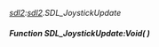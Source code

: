 _[sdl2](../../modules/sdl2/sdl2-module.md):[sdl2](../../modules/sdl2/sdl2-module.md).SDL\_JoystickUpdate_
##### Function SDL\_JoystickUpdate:Void(  )
